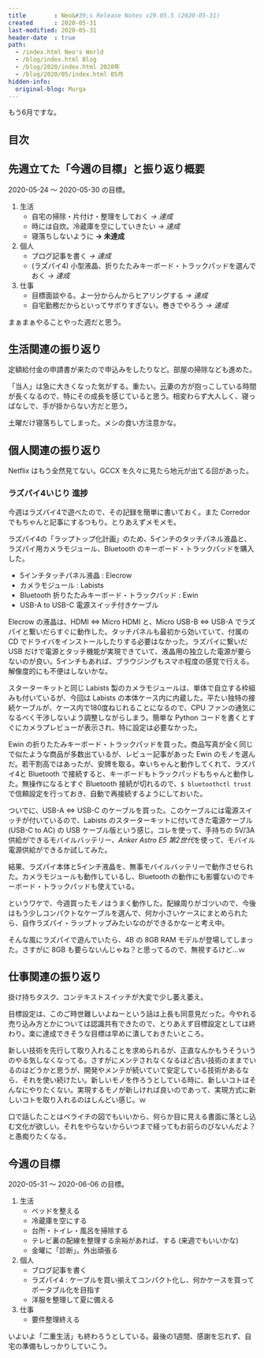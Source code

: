 ```yaml
---
title        : Neo&#39;s Release Notes v29.05.5 (2020-05-31)
created      : 2020-05-31
last-modified: 2020-05-31
header-date  : true
path:
  - /index.html Neo's World
  - /blog/index.html Blog
  - /blog/2020/index.html 2020年
  - /blog/2020/05/index.html 05月
hidden-info:
  original-blog: Murga
---
```


もう6月ですな。

## 目次

## 先週立てた「今週の目標」と振り返り概要

2020-05-24 ～ 2020-05-30 の目標。

1. 生活
    - 自宅の掃除・片付け・整理をしておく *→ 達成*
    - 時には自炊。冷蔵庫を空にしていきたい *→ 達成*
    - 寝落ちしないように **→ 未達成**
2. 個人
    - ブログ記事を書く *→ 達成*
    - (ラズパイ4) 小型液晶、折りたたみキーボード・トラックパッドを選んでおく *→ 達成*
3. 仕事
    - 目標面談やる。よー分からんからヒアリングする *→ 達成*
    - 自宅勤務だからといってサボりすぎない。巻きでやろう *→ 達成*

まぁまぁやることやった週だと思う。

## 生活関連の振り返り

定額給付金の申請書が来たので申込みをしたりなど。部屋の掃除なども進めた。

「当人」は急に大きくなった気がする。重たい。<ins datetime="2021-03-26T00:00Z">元</ins>妻の方が抱っこしている時間が長くなるので、特にその成長を感じていると思う。相変わらず大人しく、寝っぱなしで、手が掛からない方だと思う。

土曜だけ寝落ちしてしまった。メシの食い方注意かな。

## 個人関連の振り返り

Netflix はもう全然見てない。GCCX を久々に見たら地元が出てる回があった。

### ラズパイ4いじり 進捗

今週はラズパイ4で遊べたので、その記録を簡単に書いておく。また Corredor でもちゃんと記事にするつもり。とりあえずメモメモ。

ラズパイ4の「ラップトップ化計画」のため、5インチのタッチパネル液晶と、ラズパイ用カメラモジュール、Bluetooth のキーボード・トラックパッドを購入した。

- 5インチタッチパネル液晶 : Elecrow
- カメラモジュール : Labists
- Bluetooth 折りたたみキーボード・トラックパッド : Ewin
- USB-A to USB-C 電源スイッチ付きケーブル

Elecrow の液晶は、HDMI ⇔ Micro HDMI と、Micro USB-B ⇔ USB-A でラズパイと繋いだらすぐに動作した。タッチパネルも最初から効いていて、付属の CD でドライバをインストールしたりする必要はなかった。ラズパイに繋いだ USB だけで電源とタッチ機能が実現できていて、液晶用の独立した電源が要らないのが良い。5インチもあれば、ブラウジングもスマホ程度の感覚で行える。解像度的にも不便はしないかな。

スターターキットと同じ Labists 製のカメラモジュールは、単体で自立する枠組みも付いているが、今回は Labists の本体ケース内に内蔵した。平たい独特の接続ケーブルが、ケース内で180度ねじれることになるので、CPU ファンの通気になるべく干渉しないよう調整しながらしまう。簡単な Python コードを書くとすぐにカメラプレビューが表示され、特に設定は必要なかった。

Ewin の折りたたみキーボード・トラックパッドを買った。商品写真が全く同じで似たような商品が多数出ているが、レビュー記事があった Ewin のモノを選んだ。若干割高ではあったが、安牌を取る。幸いちゃんと動作してくれて、ラズパイ4と Bluetooth で接続すると、キーボードもトラックパッドもちゃんと動作した。無操作になるとすぐ Bluetooth 接続が切れるので、`$ bluetoothctl trust` で信頼設定を行っておき、自動で再接続するようにしておいた。

ついでに、USB-A ⇔ USB-C のケーブルを買った。このケーブルには電源スイッチが付いているので、Labists のスターターキットに付いてきた電源ケーブル (USB-C to AC) の USB ケーブル版という感じ。コレを使って、手持ちの 5V/3A 供給ができるモバイルバッテリー、*Anker Astro E5 第2世代*を使って、モバイル電源供給ができるか試してみた。

結果、ラズパイ本体と5インチ液晶を、無事モバイルバッテリーで動作させられた。カメラモジュールも動作しているし、Bluetooth の動作にも影響ないのでキーボード・トラックパッドも使えている。

というワケで、今週買ったモノはうまく動作した。配線周りがゴツいので、今後はもう少しコンパクトなケーブルを選んで、何か小さいケースにまとめられたら、自作ラズパイ・ラップトップみたいなのができるかなーと考え中。

そんな風にラズパイで遊んでいたら、4B の 8GB RAM モデルが登場してしまった。さすがに 8GB も要らないんじゃね？と思ってるので、無視するけど…ｗ

## 仕事関連の振り返り

掛け持ちタスク、コンテキストスイッチが大変で少し萎え萎え。

目標設定は、このご時世難しいよねーという話は上長も同意見だった。今やれる売り込み方とかについては認識共有できたので、とりあえず目標設定としては終わり。楽に達成できそうな目標は早めに潰しておきたいところ。

新しい技術を先行して取り入れることを求められるが、正直なんかもうそういうのやる気しなくなってる。さすがにメンテされなくなるほど古い技術のままでいるのはどうかと思うが、開発やメンテが続いていて安定している技術があるなら、それを使い続けたい。新しいモノを作ろうとしている時に、新しいコトはそんなにやりたくない。実現するモノが新しければ良いのであって、実現方式に新しいコトを取り入れるのはしんどい感じ。ｗ

口で話したことはペライチの図でもいいから、何らか目に見える書面に落とし込む文化が欲しい。それをやらないからいつまで経ってもお前らのびないんだよ？と愚痴りたくなる。

## 今週の目標

2020-05-31 ～ 2020-06-06 の目標。

1. 生活
    - ベッドを整える
    - 冷蔵庫を空にする
    - 台所・トイレ・風呂を掃除する
    - テレビ裏の配線を整理する余裕があれば、する (来週でもいいかな)
    - 金曜に「診断」。外出頑張る
2. 個人
    - ブログ記事を書く
    - ラズパイ4 : ケーブルを買い揃えてコンパクト化し、何かケースを買ってポータブル化を目指す
    - 洋服を整理して夏に備える
3. 仕事
    - 要件整理終える

いよいよ「二重生活」も終わろうとしている。最後の1週間、感謝を忘れず、自宅の準備もしっかりしていこう。
